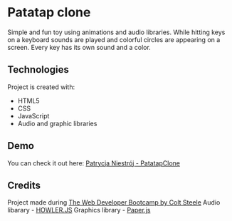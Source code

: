 # Patatap clone
Simple and fun toy using animations and audio libraries. While hitting keys on a keyboard sounds are played and colorful circles are appearing on a screen. Every key has its own sound and a color. 

## Technologies
Project is created with:
* HTML5
* CSS
* JavaScript
* Audio and graphic libraries

## Demo
You can check it out here: [Patrycja Niestrój - PatatapClone](https://patrycjanie.github.io/PatatapClone/)

## Credits
Project made during [The Web Developer Bootcamp by Colt Steele](https://www.udemy.com/the-web-developer-bootcamp/)
Audio libarary - [HOWLER.JS](https://howlerjs.com/)
Graphics library - [Paper.js](https://paperjs.org/)

